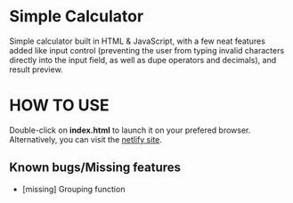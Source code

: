 # Simple Calculator
Simple calculator built in HTML & JavaScript, with a few neat features added like input control (preventing the user from typing invalid characters directly into the input field, as well as dupe operators and decimals), and result preview.


# HOW TO USE
Double-click on **index.html** to launch it on your prefered browser. Alternatively, you can visit the [netlify site](https://iekdelta-simple-calc.netlify.app/).


## Known bugs/Missing features
- [missing] Grouping function